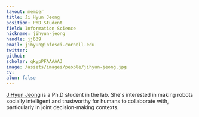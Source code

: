 ```yaml
---
layout: member
title: Ji Hyun Jeong
position: PhD Student
field: Information Science
nickname: jihyun-jeong
handle: jj639
email: jihyun@infosci.cornell.edu
twitter:
github:
scholar: gkypPFAAAAAJ
image: /assets/images/people/jihyun-jeong.jpg
cv:
alum: false
---
```


[JiHyun Jeong](http://infosci.cornell.edu/~jihyun/) is a Ph.D student in the lab. She's interested in making robots socially intelligent and trustworthy for humans to collaborate with, particularly in joint decision-making contexts.